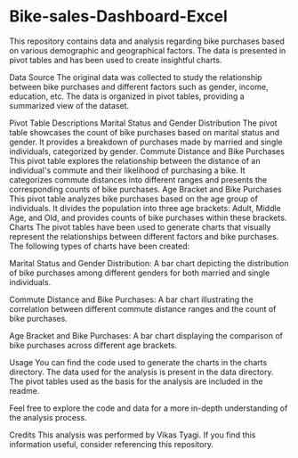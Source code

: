 # Bike-sales-Dashboard-Excel

This repository contains data and analysis regarding bike purchases based on various demographic and geographical factors. The data is presented in pivot tables and has been used to create insightful charts.

Data Source
The original data was collected to study the relationship between bike purchases and different factors such as gender, income, education, etc. The data is organized in pivot tables, providing a summarized view of the dataset.

Pivot Table Descriptions
Marital Status and Gender Distribution
The pivot table showcases the count of bike purchases based on marital status and gender.
It provides a breakdown of purchases made by married and single individuals, categorized by gender.
Commute Distance and Bike Purchases
This pivot table explores the relationship between the distance of an individual's commute and their likelihood of purchasing a bike.
It categorizes commute distances into different ranges and presents the corresponding counts of bike purchases.
Age Bracket and Bike Purchases
This pivot table analyzes bike purchases based on the age group of individuals.
It divides the population into three age brackets: Adult, Middle Age, and Old, and provides counts of bike purchases within these brackets.
Charts
The pivot tables have been used to generate charts that visually represent the relationships between different factors and bike purchases. The following types of charts have been created:

Marital Status and Gender Distribution: A bar chart depicting the distribution of bike purchases among different genders for both married and single individuals.

Commute Distance and Bike Purchases: A bar chart illustrating the correlation between different commute distance ranges and the count of bike purchases.

Age Bracket and Bike Purchases: A bar chart displaying the comparison of bike purchases across different age brackets.

Usage
You can find the code used to generate the charts in the charts directory. The data used for the analysis is present in the data directory. The pivot tables used as the basis for the analysis are included in the readme.

Feel free to explore the code and data for a more in-depth understanding of the analysis process.

Credits
This analysis was performed by Vikas Tyagi. If you find this information useful, consider referencing this repository.
